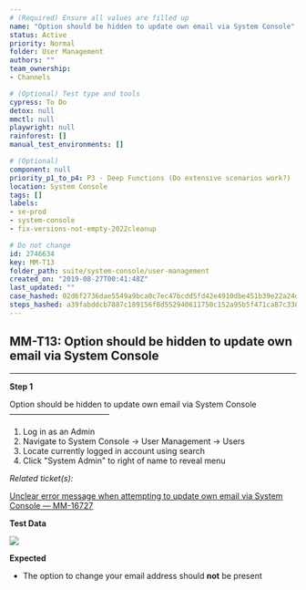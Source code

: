 ```yaml
---
# (Required) Ensure all values are filled up
name: "Option should be hidden to update own email via System Console"
status: Active
priority: Normal
folder: User Management
authors: ""
team_ownership: 
- Channels

# (Optional) Test type and tools
cypress: To Do
detox: null
mmctl: null
playwright: null
rainforest: []
manual_test_environments: []

# (Optional)
component: null
priority_p1_to_p4: P3 - Deep Functions (Do extensive scenarios work?)
location: System Console
tags: []
labels: 
- se-prod
- system-console
- fix-versions-not-empty-2022cleanup

# Do not change
id: 2746634
key: MM-T13
folder_path: suite/system-console/user-management
created_on: "2019-08-27T00:41:48Z"
last_updated: ""
case_hashed: 02d6f2736dae5549a9bca0c7ec47bcdd5fd42e4910dbe451b39e22a24d8414bfca3ac0ec317c03f98b3d7a82cd8eba42
steps_hashed: a39fabddcb7887c189156f8d552940611750c152a95b5f471ca87c338e0a5bbf4bc0dae21dc305bc052ccfa3d7229740
---
```


## MM-T13: Option should be hidden to update own email via System Console

---

**Step 1**

Option should be hidden to update own email via System Console\
–––––––––––––––––––––––––

1. Log in as an Admin
2. Navigate to System Console → User Management → Users
3. Locate currently logged in account using search
4. Click "System Admin" to right of name to reveal menu

_Related ticket(s):_

[Unclear error message when attempting to update own email via System Console — MM-16727](https://mattermost.atlassian.net/browse/MM-16727)

**Test Data**

![](https://smartbear-tm4j-prod-us-west-2-attachment-rich-text.s3.us-west-2.amazonaws.com/embedded-f3277290f945470c4add5d21ef3dc7ca7b74388fc7152bfb6b99ae58c66a95a8-1566866937276-2019-08-26_20-48-35.png)

**Expected**

- The option to change your email address should **not** be present
